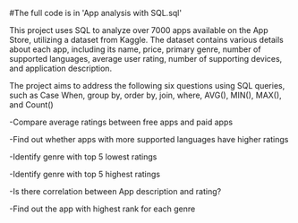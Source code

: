 #The full code is in 'App analysis with SQL.sql'


This project uses SQL to analyze over 7000 apps available on the App Store, utilizing a dataset from Kaggle. The dataset contains various details about each app, including its name, price, primary genre, number of supported languages, average user rating, number of supporting devices, and application description.

The project aims to address the following six questions using SQL queries, such as Case When, group by, order by, join, where, AVG(), MIN(), MAX(), and Count()

-Compare average ratings between free apps and paid apps

-Find out whether apps with more supported languages have higher ratings 

-Identify genre with top 5 lowest ratings

-Identify genre with top 5 highest ratings

-Is there correlation between App description and rating?

-Find out the app with highest rank for each genre
